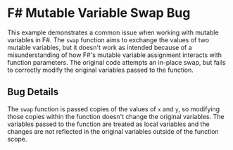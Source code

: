 # F# Mutable Variable Swap Bug

This example demonstrates a common issue when working with mutable variables in F#. The `swap` function aims to exchange the values of two mutable variables, but it doesn't work as intended because of a misunderstanding of how F#'s mutable variable assignment interacts with function parameters.  The original code attempts an in-place swap, but fails to correctly modify the original variables passed to the function.

## Bug Details

The `swap` function is passed copies of the values of `x` and `y`, so modifying those copies within the function doesn't change the original variables. The variables passed to the function are treated as local variables and the changes are not reflected in the original variables outside of the function scope. 